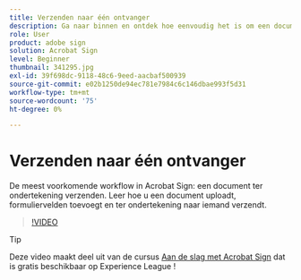 ```yaml
---
title: Verzenden naar één ontvanger
description: Ga naar binnen en ontdek hoe eenvoudig het is om een document ter ondertekening te verzenden
role: User
product: adobe sign
solution: Acrobat Sign
level: Beginner
thumbnail: 341295.jpg
exl-id: 39f698dc-9118-48c6-9eed-aacbaf500939
source-git-commit: e02b1250de94ec781e7984c6c146dbae993f5d31
workflow-type: tm+mt
source-wordcount: '75'
ht-degree: 0%

---
```


# Verzenden naar één ontvanger

De meest voorkomende workflow in Acrobat Sign: een document ter ondertekening verzenden. Leer hoe u een document uploadt, formuliervelden toevoegt en ter ondertekening naar iemand verzendt.

>[!VIDEO](https://video.tv.adobe.com/v/341295?hidetitle=true)

>[!TIP]
>
>Deze video maakt deel uit van de cursus [Aan de slag met Acrobat Sign](https://experienceleague.adobe.com/?recommended=Sign-U-1-2020.1) dat is gratis beschikbaar op Experience League !